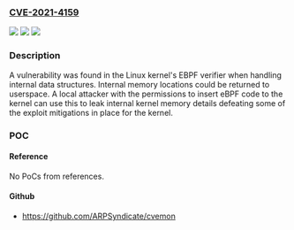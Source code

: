 ### [CVE-2021-4159](https://cve.mitre.org/cgi-bin/cvename.cgi?name=CVE-2021-4159)
![](https://img.shields.io/static/v1?label=Product&message=kernel&color=blue)
![](https://img.shields.io/static/v1?label=Version&message=n%2Fa&color=blue)
![](https://img.shields.io/static/v1?label=Vulnerability&message=CWE-202%20-%20Exposure%20of%20Sensitive%20Information%20Through%20Data%20Queries&color=brighgreen)

### Description

A vulnerability was found in the Linux kernel's EBPF verifier when handling internal data structures. Internal memory locations could be returned to userspace. A local attacker with the permissions to insert eBPF code to the kernel can use this to leak internal kernel memory details defeating some of the exploit mitigations in place for the kernel.

### POC

#### Reference
No PoCs from references.

#### Github
- https://github.com/ARPSyndicate/cvemon

